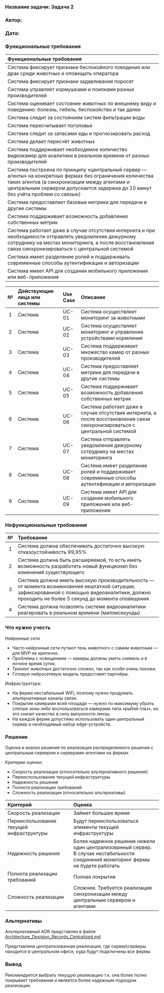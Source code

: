 ### <a name="_b7urdng99y53"></a>**Название задачи:** Задача 2
### <a name="_hjk0fkfyohdk"></a>**Автор:**
### <a name="_uanumrh8zrui"></a>**Дата:**
### <a name="_3bfxc9a45514"></a>**Функциональные требования**

| **Функциональные требования**                                                                                                                                                                                                                  |
|:-----------------------------------------------------------------------------------------------------------------------------------------------------------------------------------------------------------------------------------------------|
| Система фиксирует признаки беспокойного поведения или драк среди животных и оповещать оператора                                                                                                                                                |
| Система фиксирует признаки задавливания поросят                                                                                                                                                                                                |
| Система управляет кормушками и поилками разных производителей                                                                                                                                                                                  |
| Система оценивает состояние животных по внешнему виду и поведению: болезнь, гибель, беспокойство и так далее                                                                                                                                   |
| Система следит за состоянием систем фильтрации воды                                                                                                                                                                                            |
| Система пересчитывает поголовье                                                                                                                                                                                                                |
| Система следит за запасами еды и прогнозировать расход                                                                                                                                                                                         |
| Система делает пересчёт животных                                                                                                                                                                                                               |
| Система поддерживает необходимое количество видеокамер для аналитики в реальном времени от разных производителей                                                                                                                               |
| Система построена по принципу «центральный сервер — агенты» на конкретных фермах без ограничения количества таких агентов (в синхронизации между агентами и центральным сервером допускается задержка до 10 минут без учёта проблем со связью) |
| Система предоставляет базовые метрики для передачи в другие системы                                                                                                                                                                            |
| Система поддерживает возможность добавления собственных метрик                                                                                                                                                                                 |
| Система работает даже в случае отсутствия интернета и при необходимости отправлять уведомления дежурному сотруднику на местах мониторинга, а после восстановления связи синхронизироваться с центральной системой                              |
| Система имеет разделение ролей и поддерживать современные способы аутентификации и авторизации                                                                                                                                                 |
| Система имеет API для создания мобильного приложения или веб-приложения                                                                                                                                                                        |


| **№** | **Действующие лица или системы** | **Use Case** | **Описание**                                                                                                                |
|:-----:|:---------------------------------|:-------------|:----------------------------------------------------------------------------------------------------------------------------|
|   1   | Система                          | UC-01        | Система осуществляет мониторинг за животными                                                                                |
|   2   | Система                          | UC-02        | Система осуществляет мониторинг и управление устройствами кормления                                                         |
|   3   | Система                          | UC-03        | Система поддерживает множество камер от разных производителей                                                               |
|   4   | Система                          | UC-04        | Система предоставляет метрики для передачи в другие системы                                                                 |
|   5   | Система                          | UC-05        | Система поддерживает возможность добавления собственных метрик                                                              |
|   6   | Система                          | UC-06        | Система работает даже в случае отсутствия интернета, а после восстановления связи синхронизироваться с центральной системой |
|   7   | Система                          | UC-07        | Система отправлять уведомления дежурному сотруднику на местах мониторинга                                                   |
|   8   | Система                          | UC-08        | Система имеет разделение ролей и поддерживает современные способы аутентификации и авторизации                              |
|   9   | Система                          | UC-09        | Система имеет API для создания мобильного приложения или веб-приложения                                                     |


### <a name="_u8xz25hbrgql"></a>**Нефункциональные требования**

| **№** | **Требование**                                                                                                                                                                                    |
|:-----:|:--------------------------------------------------------------------------------------------------------------------------------------------------------------------------------------------------|
|   1   | Система должна обеспечивать достаточно высокую отказоустойчивость 99,95%                                                                                                                          |
|   2   | Система должна быть расширяемой, то есть иметь возможность разработать новый функционал без изменений существующего                                                                               |
|   3   | Система должна иметь высокую производительность — от момента возникновения нештатной ситуации, зафиксированной с помощью видеоаналитики, должно проходить не более 5 секунд до момента оповещения |
|   4   | Система должна позволять системе видеоаналитики реагировать в реальном времени (миллисекунды)                                                                                                     |

### Что нужно учесть
Нейронные сети
- Часто нейронные сети путают тень животного с самим животным — для MVP не критично.
- Проблемы с освещением — камеры должны уметь снимать и в ночное время суток.
- Трекинг животных достаточно сложен, так как особи очень похожи.
- Готовую нейросетевую модель предоставят партнёры.

Инфраструктура:
- На ферме нестабильный WiFi, поэтому нужно продумать альтернативные каналы связи.
- Покрытие камерами всей площади — нужно по максимуму убрать слепые зоны либо воспользоваться камерами типа «рыбий глаз», но это снизит качество в силу выпуклости линзы.
- На каждой ферме допустимо использовать один центральный сервер и необходимый набор edge-устройств.

### <a name="_qmphm5d6rvi3"></a>**Решение**

Оценка и анализ решения по реализации распределенного решения с центральным сервером и серверами-агентами на фермах

Критерии оценки:
- Скорость реализации (относительно альтернативного решения)
- Переиспользование текущей инфраструктуры
- Надежность решения
- Полнота реализации требований
- Сложность реализации (относительно альтернативы)

| **Критерий**                             | **Оценка**                                                                                                                              |
|:-----------------------------------------|:----------------------------------------------------------------------------------------------------------------------------------------|
| Скорость реализации                      | Займет большее время                                                                                                                    |
| Переиспользование текущей инфраструктуры | Будут переиспользоваться элементы текущей инфраструктуры                                                                                |
| Надежность решения                       | Более надежное решение нежели один централизованный сервер. <br/>В случае нестабильности соединений мониторинг фермы не будете работать |
| Полнота реализации требований            | Полная покрытие                                                                                                                         |
| Сложность реализации                     | Сложнее. Требуется реализация синхронизации между центральным сервером и агентами                                                       |


### <a name="_bjrr7veeh80c"></a>**Альтернативы**

Альтернативный ADR представлен в файле [Architecture_Desigion_Records_Centralized.md](Architecture_Desigion_Records_Centralized.md)

Представлена централизованная реализация, где сервер\серверы находится в центральном офисе, куда будут подключены все фермы

### <a name="_bjrr7veeh80c"></a>**Вывод**

Рекомендуется выбрать текущую реализацию т.к. она более полно покрывает требования и является более надежным подходом реализации.
